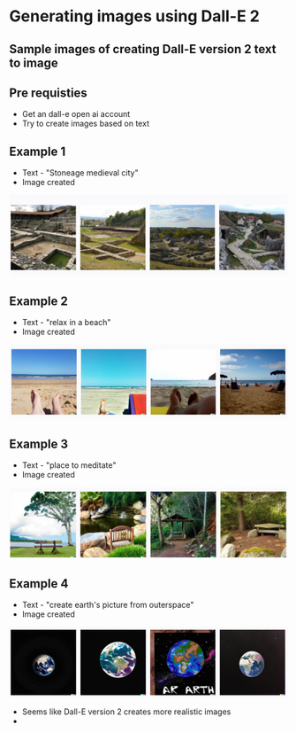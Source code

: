 # Generating images using Dall-E 2

## Sample images of creating Dall-E version 2 text to image

## Pre requisties

- Get an dall-e open ai account
- Try to create images based on text

## Example 1

- Text - "Stoneage medieval city"
- Image created

![Architecture](https://github.com/balakreshnan/Samples2023/blob/main/AzureAI/images/dalle1-1.jpg "Output Episodes")

## Example 2

- Text - "relax in a beach"
- Image created

![Architecture](https://github.com/balakreshnan/Samples2023/blob/main/AzureAI/images/dalle1-2.jpg "Output Episodes")

## Example 3

- Text - "place to meditate"
- Image created

![Architecture](https://github.com/balakreshnan/Samples2023/blob/main/AzureAI/images/dalle1-3.jpg "Output Episodes")

## Example 4

- Text - "create earth's picture from outerspace"
- Image created

![Architecture](https://github.com/balakreshnan/Samples2023/blob/main/AzureAI/images/dalle1-4.jpg "Output Episodes")

- Seems like Dall-E version 2 creates more realistic images
- 